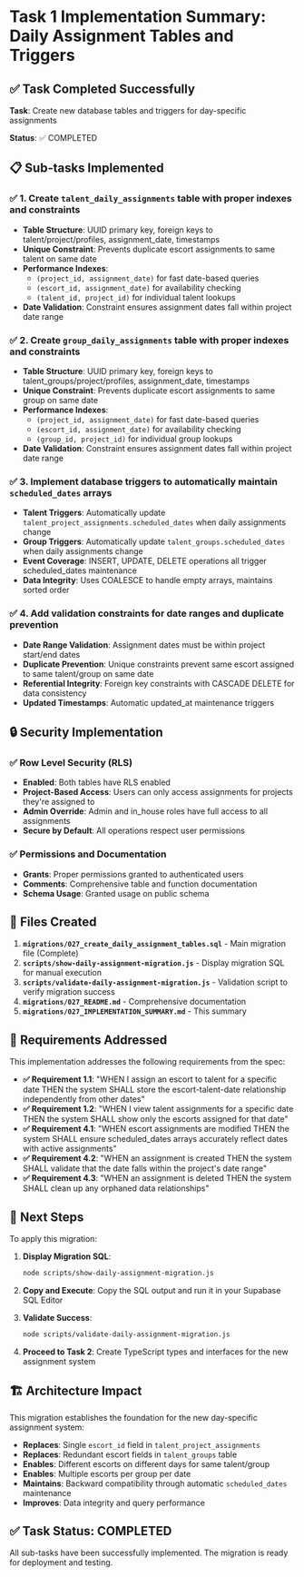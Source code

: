 # Task 1 Implementation Summary: Daily Assignment Tables and Triggers

## ✅ Task Completed Successfully

**Task**: Create new database tables and triggers for day-specific assignments

**Status**: ✅ COMPLETED

## 📋 Sub-tasks Implemented

### ✅ 1. Create `talent_daily_assignments` table with proper indexes and constraints
- **Table Structure**: UUID primary key, foreign keys to talent/project/profiles, assignment_date, timestamps
- **Unique Constraint**: Prevents duplicate escort assignments to same talent on same date
- **Performance Indexes**: 
  - `(project_id, assignment_date)` for fast date-based queries
  - `(escort_id, assignment_date)` for availability checking
  - `(talent_id, project_id)` for individual talent lookups
- **Date Validation**: Constraint ensures assignment dates fall within project date range

### ✅ 2. Create `group_daily_assignments` table with proper indexes and constraints  
- **Table Structure**: UUID primary key, foreign keys to talent_groups/project/profiles, assignment_date, timestamps
- **Unique Constraint**: Prevents duplicate escort assignments to same group on same date
- **Performance Indexes**: 
  - `(project_id, assignment_date)` for fast date-based queries
  - `(escort_id, assignment_date)` for availability checking
  - `(group_id, project_id)` for individual group lookups
- **Date Validation**: Constraint ensures assignment dates fall within project date range

### ✅ 3. Implement database triggers to automatically maintain `scheduled_dates` arrays
- **Talent Triggers**: Automatically update `talent_project_assignments.scheduled_dates` when daily assignments change
- **Group Triggers**: Automatically update `talent_groups.scheduled_dates` when daily assignments change
- **Event Coverage**: INSERT, UPDATE, DELETE operations all trigger scheduled_dates maintenance
- **Data Integrity**: Uses COALESCE to handle empty arrays, maintains sorted order

### ✅ 4. Add validation constraints for date ranges and duplicate prevention
- **Date Range Validation**: Assignment dates must be within project start/end dates
- **Duplicate Prevention**: Unique constraints prevent same escort assigned to same talent/group on same date
- **Referential Integrity**: Foreign key constraints with CASCADE DELETE for data consistency
- **Updated Timestamps**: Automatic updated_at maintenance triggers

## 🔒 Security Implementation

### ✅ Row Level Security (RLS)
- **Enabled**: Both tables have RLS enabled
- **Project-Based Access**: Users can only access assignments for projects they're assigned to
- **Admin Override**: Admin and in_house roles have full access to all assignments
- **Secure by Default**: All operations respect user permissions

### ✅ Permissions and Documentation
- **Grants**: Proper permissions granted to authenticated users
- **Comments**: Comprehensive table and function documentation
- **Schema Usage**: Granted usage on public schema

## 📁 Files Created

1. **`migrations/027_create_daily_assignment_tables.sql`** - Main migration file (Complete)
2. **`scripts/show-daily-assignment-migration.js`** - Display migration SQL for manual execution
3. **`scripts/validate-daily-assignment-migration.js`** - Validation script to verify migration success
4. **`migrations/027_README.md`** - Comprehensive documentation
5. **`migrations/027_IMPLEMENTATION_SUMMARY.md`** - This summary

## 🎯 Requirements Addressed

This implementation addresses the following requirements from the spec:

- **✅ Requirement 1.1**: "WHEN I assign an escort to talent for a specific date THEN the system SHALL store the escort-talent-date relationship independently from other dates"
- **✅ Requirement 1.2**: "WHEN I view talent assignments for a specific date THEN the system SHALL show only the escorts assigned for that date"
- **✅ Requirement 4.1**: "WHEN escort assignments are modified THEN the system SHALL ensure scheduled_dates arrays accurately reflect dates with active assignments"
- **✅ Requirement 4.2**: "WHEN an assignment is created THEN the system SHALL validate that the date falls within the project's date range"
- **✅ Requirement 4.3**: "WHEN an assignment is deleted THEN the system SHALL clean up any orphaned data relationships"

## 🚀 Next Steps

To apply this migration:

1. **Display Migration SQL**:
   ```bash
   node scripts/show-daily-assignment-migration.js
   ```

2. **Copy and Execute**: Copy the SQL output and run it in your Supabase SQL Editor

3. **Validate Success**:
   ```bash
   node scripts/validate-daily-assignment-migration.js
   ```

4. **Proceed to Task 2**: Create TypeScript types and interfaces for the new assignment system

## 🏗️ Architecture Impact

This migration establishes the foundation for the new day-specific assignment system:

- **Replaces**: Single `escort_id` field in `talent_project_assignments`
- **Replaces**: Redundant escort fields in `talent_groups` table
- **Enables**: Different escorts on different days for same talent/group
- **Enables**: Multiple escorts per group per date
- **Maintains**: Backward compatibility through automatic `scheduled_dates` maintenance
- **Improves**: Data integrity and query performance

## ✅ Task Status: COMPLETED

All sub-tasks have been successfully implemented. The migration is ready for deployment and testing.